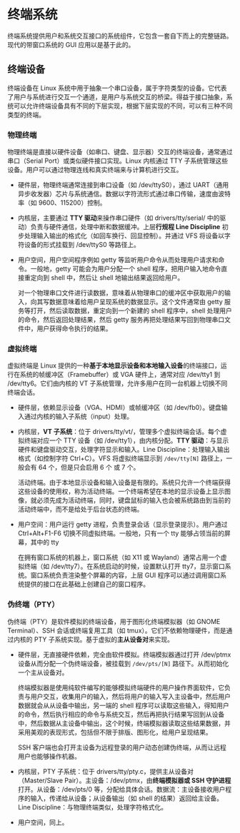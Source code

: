 # 终端系统
终端系统提供用户和系统交互接口的系统组件，它包含一套自下而上的完整链路。现代的带窗口系统的 GUI 应用以是基于此的。

## 终端设备
终端设备在 Linux 系统中用于抽象一个串口设备，属于字符类型的设备。它代表了用户与系统进行交互一个通道，是用户与系统交互的桥梁。得益于接口抽象，系统可以允许终端设备具有不同的下层实现，根据下层实现的不同，可以有三种不同类型的终端。

### 物理终端
物理终端是直接以硬件设备（如串口、键盘、显示器）交互的终端设备，通常通过串口（Serial Port）或类似硬件接口实现。Linux 内核通过 TTY 子系统管理这些设备。用户可以通过物理连线和真实终端来与计算机进行交互。

+ 硬件层，物理终端通常连接到串口设备（如 /dev/ttyS0），通过 UART（通用异步收发器）芯片与系统通信。数据以字符流形式通过串口传输，速度由波特率（如 9600、115200）控制。
+ 内核层，主要通过 **TTY 驱动**来操作串口硬件（如 drivers/tty/serial/ 中的驱动）负责与硬件通信，处理中断和数据缓冲。上层**行规程 Line Discipline** 初步处理输入输出的格式化（如回车换行、回显控制）。并通过 VFS 将设备以字符设备的形式挂载到 /dev/ttyS0 等路径上。
+ 用户空间，用户空间程序例如 getty 等监听用户命令从而处理用户请求和命令。一般地，getty 可能会为用户分配一个 shell 程序，把用户输入地命令直接重定向到 shell 中，然后让 shell 地输出结果返回给用户。
  
  对一个物理串口文件进行读数据，意味着从物理串口的缓冲区中获取用户的输入，向其写数据意味着给用户呈现系统的数据显示。这个文件通常由 getty 服务等打开，然后读取数据，重定向到一个新建的 shell 程序中，shell 处理用户的命令，然后返回处理结果，然后 getty 服务再把处理结果写回到物理串口文件中，用户获得命令执行的结果。

### 虚拟终端
虚拟终端是 Linux 提供的一种**基于本地显示设备和本地输入设备**的终端接口，运行在系统的帧缓冲区（Framebuffer）或 VGA 硬件上，通常对应 /dev/tty1 到 /dev/tty6。它们由内核的 VT 子系统管理，允许多用户在同一台机器上切换不同终端会话。

+ 硬件层，依赖显示设备（VGA、HDMI）或帧缓冲区（如 /dev/fb0）。键盘输入通过内核的输入子系统（input）处理。
+ 内核层，**VT 子系统**：位于 drivers/tty/vt/，管理多个虚拟终端会话。每个虚拟终端对应一个 TTY 设备（如 /dev/tty1），由内核分配。**TTY 驱动**：与显示硬件和键盘驱动交互，处理字符显示和输入。Line Discipline：处理输入输出格式（如控制字符 Ctrl+C）。VFS 将虚拟终端显示到 `/dev/tty[N]` 路径上，一般会有 64 个，但是只会启用 6 个 或 7 个。
  
  活动终端。由于本地显示设备和输入设备是有限的。系统只允许一个终端获得这些设备的使用权，称为活动终端。一个终端希望在本地的显示设备上显示图像，就必须先成为活动终端，同时，键盘鼠标的输入也会被系统路由到当前的活动终端中，而不是给处于后台状态的终端。
+ 用户空间：用户运行 getty 进程，负责登录会话（显示登录提示）。用户通过 Ctrl+Alt+F1-F6 切换不同虚拟终端。一般地，只有一个 tty 能够占领当前的屏幕，其中的 tty 
  
  在拥有窗口系统的机器上，窗口系统（如 X11 或 Wayland）通常占用一个虚拟终端（如 /dev/tty7）。在系统启动的时候，设置默认打开 tty7，显示窗口系统。窗口系统负责渲染整个屏幕的内容，上层 GUI 程序可以通过调用窗口系统提供的接口在此基础上创建自己的窗口程序。
  
### 伪终端（PTY）
伪终端（PTY）是软件模拟的终端设备，用于图形化终端模拟器（如 GNOME Terminal）、SSH 会话或终端复用工具（如 tmux）。它们不依赖物理硬件，而是通过内核的 PTY 子系统实现。基于虚拟的**主从设备对**来实现。

+ 硬件层，无直接硬件依赖，完全由软件模拟。终端模拟器通过打开 /dev/ptmx 设备从而分配一个伪终端设备，被挂载到 `/dev/pts/[N]` 路径下。从而初始化一个主从设备对。
  
  终端模拟器是使用纯软件编写的能够模拟终端硬件的用户操作界面软件，它负责与用户交互，收集用户的输入，然后将用户的输入写入主设备中，然后用户数据就会从从设备中输出，另一端的 shell 程序可以读取这些输入，得知用户的命令，然后执行相应的命令与系统交互，然后再把执行结果写回到从设备中，然后数据从主设备中输出，这个时候，终端模拟器读取这些结果数据，并采用美观的表现形式，包括但不限于排版、图形化，给用户呈现结果。

  SSH 客户端也会打开主设备为远程登录的用户动态创建伪终端，从而让远程用户也能够操作机器。

+ 内核层，PTY 子系统：位于 drivers/tty/pty.c，提供主从设备对（Master/Slave Pair）。主设备：/dev/ptmx，由**终端模拟器或 SSH 守护进程**打开。从设备：/dev/pts/0 等，分配给具体会话。数据流：主设备接收用户程序的输入，传递给从设备；从设备输出（如 shell 的结果）返回给主设备。Line Discipline：与物理终端类似，处理字符格式化。
+ 用户空间，同上。
  